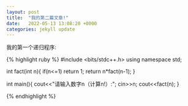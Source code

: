 ```yaml
---
layout: post
title:  "我的第二篇文章!"
date:   2022-05-13 13:08:20 +0000
categories: jekyll update
---
```

我的第一个递归程序:

{% highlight ruby %}
#include <bits/stdc++.h>
using namespace std;

int fact(int n){
  if(n<=1) return 1;
  return n*fact(n-1);
}

int main(){
  cout<<"请输入数字n（计算n!）:";
  cin>>n;
  cout<<fact(n);
}

{% endhighlight %}


